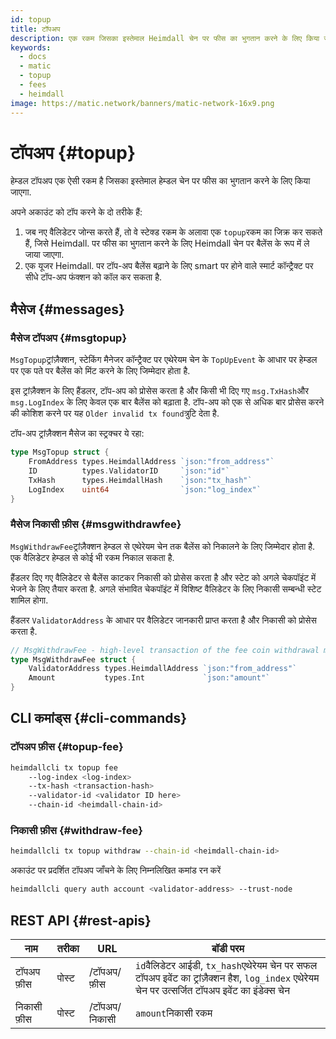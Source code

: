 ```yaml
---
id: topup
title: टॉपअप
description: एक रकम जिसका इस्तेमाल Heimdall चेन पर फीस का भुगतान करने के लिए किया जाएगा
keywords:
  - docs
  - matic
  - topup
  - fees
  - heimdall
image: https://matic.network/banners/matic-network-16x9.png
---
```


# टॉपअप {#topup}

हेम्डल टॉपअप एक ऐसी रकम है जिसका इस्तेमाल हेम्डल चेन पर फीस का भुगतान करने के लिए किया जाएगा.

अपने अकाउंट को टॉप करने के दो तरीके हैं:

1. जब नए वैलिडेटर जोन्स करते हैं, तो वे स्टेक्ड रकम के अलावा एक `topup`रकम का जिक्र कर सकते हैं, जिसे Heimdall. पर फीस का भुगतान करने के लिए Heimdall चेन पर बैलेंस के रूप में ले जाया जाएगा.
2. एक यूजर Heimdall. पर टॉप-अप बैलेंस बढ़ाने के लिए smart पर होने वाले स्मार्ट कॉन्ट्रैक्ट पर सीधे टॉप-अप फंक्शन को कॉल कर सकता है.

## मैसेज {#messages}

### मैसेज टॉपअप {#msgtopup}

`MsgTopup`ट्रांज़ैक्शन, स्टेकिंग मैनेजर कॉन्ट्रैक्ट पर एथेरेयम चेन के `TopUpEvent` के आधार पर हेम्डल पर एक पते पर बैलेंस को मिंट करने के लिए जिम्मेदार होता है.

इस ट्रांज़ैक्शन के लिए हैंडलर, टॉप-अप को प्रोसेस करता है और किसी भी दिए गए `msg.TxHash`और  `msg.LogIndex` के लिए केवल एक बार बैलेंस को बढ़ाता है. टॉप-अप को एक से अधिक बार प्रोसेस करने की कोशिश करने पर यह `Older invalid tx found`त्रुटि देता है.

टॉप-अप ट्रांज़ैक्शन मैसेज का स्ट्रक्चर ये रहा:

```go
type MsgTopup struct {
	FromAddress types.HeimdallAddress `json:"from_address"`
	ID          types.ValidatorID     `json:"id"`
	TxHash      types.HeimdallHash    `json:"tx_hash"`
	LogIndex    uint64                `json:"log_index"`
}
```

### मैसेज निकासी फ़ीस {#msgwithdrawfee}

`MsgWithdrawFee`ट्रांज़ैक्शन हेम्डल से एथेरेयम चेन तक बैलेंस को निकालने के लिए जिम्मेदार होता है. एक वैलिडेटर हेम्डल से कोई भी रकम निकाल सकता है.

हैंडलर दिए गए वैलिडेटर से बैलेंस काटकर निकासी को प्रोसेस करता है और स्टेट को अगले चेकपॉइंट में भेजने के लिए तैयार करता है. अगले संभावित चेकपॉइंट में विशिष्ट वैलिडेटर के लिए निकासी सम्बन्धी स्टेट शामिल होगा.

हैंडलर `ValidatorAddress` के आधार पर वैलिडेटर जानकारी प्राप्त करता है और निकासी को प्रोसेस करता है.

```go
// MsgWithdrawFee - high-level transaction of the fee coin withdrawal module
type MsgWithdrawFee struct {
	ValidatorAddress types.HeimdallAddress `json:"from_address"`
	Amount           types.Int             `json:"amount"`
}
```

## CLI कमांड्स {#cli-commands}

### टॉपअप फ़ीस {#topup-fee}

```bash
heimdallcli tx topup fee
	--log-index <log-index>
	--tx-hash <transaction-hash>
	--validator-id <validator ID here>
	--chain-id <heimdall-chain-id>
```

### निकासी फ़ीस {#withdraw-fee}

```bash
heimdallcli tx topup withdraw --chain-id <heimdall-chain-id>
```

अकाउंट पर प्रदर्शित टॉपअप जाँचने के लिए निम्नलिखित कमांड रन करें

```bash
heimdallcli query auth account <validator-address> --trust-node
```

## REST API {#rest-apis}

| नाम | तरीका | URL | बॉडी परम |
|----------------------|------|------------------|-------------------------------------------------------------------------------------------------------------------------------------------------|
| टॉपअप फ़ीस | पोस्ट | /टॉपअप/फ़ीस | `id`वैलिडेटर आईडी, `tx_hash`एथेरेयम चेन पर सफल टॉपअप इवेंट का ट्रांज़ैक्शन हैश, `log_index` एथेरेयम चेन पर उत्सर्जित टॉपअप इवेंट का इंडेक्स चेन |
| निकासी फ़ीस | पोस्ट | /टॉपअप/निकासी | `amount`निकासी रकम |
